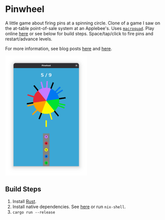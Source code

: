 # Pinwheel

A little game about firing pins at a spinning circle. Clone of a game I saw on the at-table
point-of-sale system at an Applebee's. Uses [`macroquad`][macroquad]. Play online [here][play] or
see below for build steps. Space/tap/click to fire pins and restart/advance levels.

[macroquad]: https://macroquad.rs/
[play]: https://bradleygannon.com/blog/2025/pinwheel-game-part-two/play/

For more information, see blog posts [here][blog part one] and [here][blog part two].

[blog part one]: https://bradleygannon.com/blog/2025/pinwheel-game-part-one/
[blog part two]: https://bradleygannon.com/blog/2025/pinwheel-game-part-two/

<img height=384 alt="Circle with several colored sectors and pins around its perimeter. A level
counter is at the top, and a gun with additional pins is at the bottom. A pin is in flight on its
way to the circle." src="screenshot.png" />

## Build Steps

1. Install [Rust][install rust].
2. Install native dependencies. See [here][macroquad deps] or run `nix-shell`.
3. `cargo run --release`

[install rust]: https://rustup.rs/
[macroquad deps]: https://github.com/not-fl3/macroquad#linux